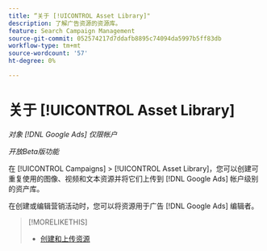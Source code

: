 ```yaml
---
title: “关于 [!UICONTROL Asset Library]"
description: 了解广告资源的资源库。
feature: Search Campaign Management
source-git-commit: 052574217d7ddafb8895c74094da5997b5ff83db
workflow-type: tm+mt
source-wordcount: '57'
ht-degree: 0%

---
```


# 关于 [!UICONTROL Asset Library]

<!-- Combine with "Create" page into one page? -->

*对象 [!DNL Google Ads] 仅限帐户*

*开放Beta版功能*

在 [!UICONTROL Campaigns] > [!UICONTROL Asset Library]，您可以创建可重复使用的图像、视频和文本资源并将它们上传到 [!DNL Google Ads] 帐户级别的资产库。

在创建或编辑营销活动时，您可以将资源用于广告 [!DNL Google Ads] 编辑者。

>[!MORELIKETHIS]
>
>* [创建和上传资源](/help/search-social-commerce/campaign-management/asset-library/asset-create.md)
